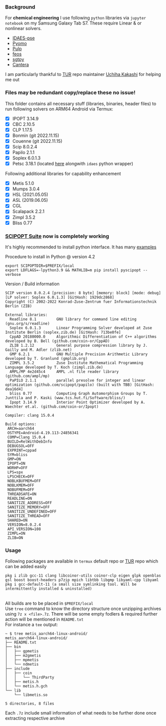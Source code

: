 ### Background
For **chemical engineering** I use following `python` libraries via `jupyter notebook` on my Samsung Galaxy Tab S7. These require Linear & or nonlinear solvers.
- [IDAES-pse](https://github.com/IDAES/idaes-pse)
- [Pyomo](https://github.com/Pyomo/pyomo)
- [Pulp](https://github.com/coin-or/pulp)
- [feos](https://github.com/feos-org/feos)
- [sgtpy](https://github.com/gustavochm/sgtpy)
- [Cantera](https://github.com/Cantera/cantera)

I am particularly thankful to [TUR](https://github.com/termux-user-repository/tur) repo maintainer [Uchiha Kakashi](https://github.com/licy183) for helping me out<br>
### Files may be redundant copy/replace these no issue!
This folder contains all necessary stuff (libraries, binaries, header files) to run following solvers on ARM64 Android via Termux:
- [x] IPOPT 3.14.9
- [x] CBC 2.10.5
- [x] CLP 1.17.5
- [x] Bonmin (git 2022.11.15)
- [x] Couenne (git 2022.11.15)
- [x] Scip 8.0.2.4
- [x] Papilo 2.1.1
- [x] Soplex 6.0.1.3
- [x] Petsc 3.18.1 (located [here](https://github.com/defencedog/arm64-Android-Termux-Builds/tree/main/idaes) alongwith `idaes` python wrapper)

Following additional libraries for capability enhancement

- [x] Metis 5.1.0
- [x] Mumps 3.0.4
- [x] HSL (2021.05.05)
- [x] ASL (2019.06.05)
- [x] CGL 
- [x] Scalapack 2.2.1
- [x] Zimpl 3.5.2
- [x] Bliss 0.77

### [SCIPOPT Suite](https://www.scipopt.org/) now is completely working
It's highly recommended to install python interface. It has many [examples](https://github.com/scipopt/PySCIPOpt/tree/master/examples)

Procedure to install in Python @ version 4.2

```
export SCIPOPTDIR=$PREFIX/local
export LDFLAGS=-lpython3.9 && MATHLIB=m pip install pyscipopt --verbose
```
Version / Build information
```
SCIP version 8.0.2.4 [precision: 8 byte] [memory: block] [mode: debug] [LP solver: Soplex 6.0.1.3] [GitHash: 1929dc2868]
Copyright (C) 2002-2022 Konrad-Zuse-Zentrum fuer Informationstechnik Berlin (ZIB)

External libraries:
  Readline 8.1         GNU library for command line editing (gnu.org/s/readline)
  Soplex 6.0.1.3       Linear Programming Solver developed at Zuse Institute Berlin (soplex.zib.de) [GitHash: 713be0fe]
  CppAD 20180000.0     Algorithmic Differentiation of C++ algorithms developed by B. Bell (github.com/coin-or/CppAD)
  ZLIB 1.2.12          General purpose compression library by J. Gailly and M. Adler (zlib.net)
  GMP 6.2.1            GNU Multiple Precision Arithmetic Library developed by T. Granlund (gmplib.org)
  ZIMPL 3.5.2          Zuse Institute Mathematical Programming Language developed by T. Koch (zimpl.zib.de)
  AMPL/MP 4e2d45c4     AMPL .nl file reader library (github.com/ampl/mp)
  PaPILO 2.1.1         parallel presolve for integer and linear optimization (github.com/scipopt/papilo) (built with TBB) [GitHash: dea16d4]
  bliss 0.77           Computing Graph Automorphism Groups by T. Junttila and P. Kaski (www.tcs.hut.fi/Software/bliss/)
  Ipopt 3.14.9         Interior Point Optimizer developed by A. Waechter et.al. (github.com/coin-or/Ipopt)

Compiler: clang 15.0.4

Build options:
 ARCH=aarch64
 OSTYPE=Android-4.19.113-24856341
 COMP=Clang 15.0.4
 BUILD=RelWithDebInfo
 DEBUGSOL=OFF
 EXPRINT=cppad
 SYM=bliss
 GMP=ON
 IPOPT=ON
 WORHP=OFF
 LPS=spx
 LPSCHECK=OFF
 NOBLKBUFMEM=OFF
 NOBLKMEM=OFF
 NOBUFMEM=OFF
 THREADSAFE=ON
 READLINE=ON
 SANITIZE_ADDRESS=OFF
 SANITIZE_MEMORY=OFF
 SANITIZE_UNDEFINED=OFF
 SANITIZE_THREAD=OFF
 SHARED=ON
 VERSION=8.0.2.4
 API_VERSION=108
 ZIMPL=ON
 ZLIB=ON
```

### Usage
Following packages are available in `termux` default repo or [TUR](https://github.com/termux-user-repository/tur) repo which can be added easily 
```
pkg i zlib gcc-11 clang libcoinor-utils coinor-clp eigen glpk openblas gsl boost boost-headers p7zip mpich libtbb libgmp libyaml-cpp libyaml
pkg i gcc-default-11 (a small size symlinking tool. Will be intermittently installed & uninstalled)
```
<br>All builds are to be placed in `$PREFIX/local`<br>
Use `tree` command to know the directory structure once unzipping archives using `7z x <file>.7z`. There will be some empty fodlers & required further action will be mentioned in `README.txt`<br>
For instance a `tee` output:
```
~ $ tree metis_aarch64-linux-android/
metis_aarch64-linux-android/
├── README.txt
├── bin
│   ├── gpmetis
│   ├── m2gmetis
│   ├── mpmetis
│   └── ndmetis
├── include
│   ├── coin
│   │   └── ThirdParty
│   ├── metis.h
│   └── metis.h.gch
└── lib
    └── libmetis.so

5 directories, 8 files
```
Each `.7z` include small information of what needs to be further done once extracting respective archive
